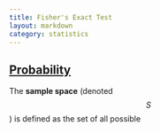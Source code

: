 ```yaml
---
title: Fisher's Exact Test
layout: markdown
category: statistics
---
```


## <a href="#probability" name="probability">Probability</a>  

The **sample space** (denoted $$S$$) is defined as the set of all possible 
